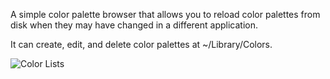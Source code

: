 A simple color palette browser that allows you to reload color palettes from disk
when they may have changed in a different application.

It can create, edit, and delete color palettes at ~/Library/Colors.

![Color Lists](http://gngrwzrd.com/color-lists/images/screen1.png "Color Lists")
